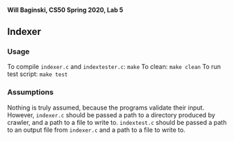#### Will Baginski, CS50 Spring 2020, Lab 5
## Indexer
### Usage
To compile `indexer.c` and `indextester.c`: `make`
To clean: `make clean`
To run test script: `make test`
### Assumptions
Nothing is truly assumed, because the programs validate their input.
However, `indexer.c` should be passed a path to a directory produced by crawler, and a path to a file to write to.
`indextest.c` should be passed a path to an output file from `indexer.c` and a path to a file to write to.
